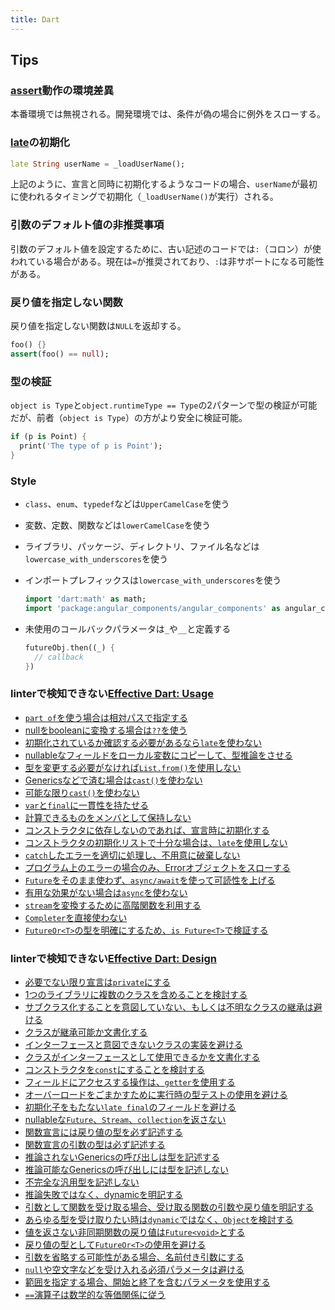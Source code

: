 ```yaml
---
title: Dart
---
```


## Tips

### [assert](https://dart.dev/guides/language/language-tour#assert)動作の環境差異

本番環境では無視される。開発環境では、条件が偽の場合に例外をスローする。

### [late](https://dart.dev/guides/language/language-tour#late-variables)の初期化

```dart
late String userName = _loadUserName();
```

上記のように、宣言と同時に初期化するようなコードの場合、`userName`が最初に使われるタイミングで初期化（`_loadUserName()`が実行）される。

### 引数のデフォルト値の非推奨事項

引数のデフォルト値を設定するために、古い記述のコードでは`:`（コロン）が使われている場合がある。現在は`=`が推奨されており、`:`は非サポートになる可能性がある。

### 戻り値を指定しない関数

戻り値を指定しない関数は`NULL`を返却する。

```dart
foo() {}
assert(foo() == null);
```

### 型の検証

`object is Type`と`object.runtimeType == Type`の2パターンで型の検証が可能だが、前者（`object is Type`）の方がより安全に検証可能。

```dart
if (p is Point) {
  print('The type of p is Point');
}
```

### Style

- `class`、`enum`、`typedef`などは`UpperCamelCase`を使う
- 変数、定数、関数などは`lowerCamelCase`を使う
- ライブラリ、パッケージ、ディレクトリ、ファイル名などは`lowercase_with_underscores`を使う
- インポートプレフィックスは`lowercase_with_underscores`を使う

  ```dart
  import 'dart:math' as math;
  import 'package:angular_components/angular_components' as angular_components;
  ```

- 未使用のコールバックパラメータは`_`や`__`と定義する

  ```dart
  futureObj.then((_) {
    // callback
  })
  ```

### linterで検知できない[Effective Dart: Usage](https://dart.dev/guides/language/effective-dart/usage)

- [`part of`を使う場合は相対パスで指定する](https://dart.dev/guides/language/effective-dart/usage#do-use-strings-in-part-of-directives)
- [nullをbooleanに変換する場合は`??`を使う](https://dart.dev/guides/language/effective-dart/usage#prefer-using--to-convert-null-to-a-boolean-value)
- [初期化されているか確認する必要があるなら`late`を使わない](https://dart.dev/guides/language/effective-dart/usage#avoid-late-variables-if-you-need-to-check-whether-they-are-initialized)
- [nullableなフィールドをローカル変数にコピーして、型推論をさせる](https://dart.dev/guides/language/effective-dart/usage#avoid-late-variables-if-you-need-to-check-whether-they-are-initialized)
- [型を変更する必要がなければ`List.from()`を使用しない](https://dart.dev/guides/language/effective-dart/usage#dont-use-listfrom-unless-you-intend-to-change-the-type-of-the-result)
- [Genericsなどで済む場合は`cast()`を使わない](https://dart.dev/guides/language/effective-dart/usage#dont-use-cast-when-a-nearby-operation-will-do)
- [可能な限り`cast()`を使わない](https://dart.dev/guides/language/effective-dart/usage#avoid-using-cast)
- [`var`と`final`に一貫性を持たせる](https://dart.dev/guides/language/effective-dart/usage#do-follow-a-consistent-rule-for-var-and-final-on-local-variables)
- [計算できるものをメンバとして保持しない](https://dart.dev/guides/language/effective-dart/usage#avoid-storing-what-you-can-calculate)
- [コンストラクタに依存しないのであれば、宣言時に初期化する](https://dart.dev/guides/language/effective-dart/usage#do-initialize-fields-at-their-declaration-when-possible)
- [コンストラクタの初期化リストで十分な場合は、`late`を使用しない](https://dart.dev/guides/language/effective-dart/usage#dont-use-late-when-a-constructor-initializer-list-will-do)
- [`catch`したエラーを適切に処理し、不用意に破棄しない](https://dart.dev/guides/language/effective-dart/usage#dont-discard-errors-from-catches-without-on-clauses)
- [プログラム上のエラーの場合のみ、Errorオブジェクトをスローする](https://dart.dev/guides/language/effective-dart/usage#do-throw-objects-that-implement-error-only-for-programmatic-errors)
- [`Future`をそのまま使わず、`async/await`を使って可読性を上げる](https://dart.dev/guides/language/effective-dart/usage#prefer-asyncawait-over-using-raw-futures)
- [有用な効果がない場合は`async`を使わない](https://dart.dev/guides/language/effective-dart/usage#prefer-asyncawait-over-using-raw-futures)
- [`stream`を変換するために高階関数を利用する](https://dart.dev/guides/language/effective-dart/usage#consider-using-higher-order-methods-to-transform-a-stream)
- [`Completer`を直接使わない](https://dart.dev/guides/language/effective-dart/usage#avoid-using-completer-directly)
- [`FutureOr<T>`の型を明確にするため、`is Future<T>`で検証する](https://dart.dev/guides/language/effective-dart/usage#do-test-for-futuret-when-disambiguating-a-futureort-whose-type-argument-could-be-object)

### linterで検知できない[Effective Dart: Design](https://dart.dev/guides/language/effective-dart/design)

- [必要でない限り宣言は`private`にする](https://dart.dev/guides/language/effective-dart/design#prefer-making-declarations-private)
- [1つのライブラリに複数のクラスを含めることを検討する](https://dart.dev/guides/language/effective-dart/design#consider-declaring-multiple-classes-in-the-same-library)
- [サブクラス化することを意図していない、もしくは不明なクラスの継承は避ける](https://dart.dev/guides/language/effective-dart/design#avoid-extending-a-class-that-isnt-intended-to-be-subclassed)
- [クラスが継承可能か文書化する](https://dart.dev/guides/language/effective-dart/design#do-document-if-your-class-supports-being-extended)
- [インターフェースと意図できないクラスの実装を避ける](https://dart.dev/guides/language/effective-dart/design#avoid-implementing-a-class-that-isnt-intended-to-be-an-interface)
- [クラスがインターフェースとして使用できるかを文書化する](https://dart.dev/guides/language/effective-dart/design#do-document-if-your-class-supports-being-used-as-an-interface)
- [コンストラクタを`const`にすることを検討する](https://dart.dev/guides/language/effective-dart/design#consider-making-your-constructor-const-if-the-class-supports-it)
- [フィールドにアクセスする操作は、`getter`を使用する](https://dart.dev/guides/language/effective-dart/design#do-use-getters-for-operations-that-conceptually-access-properties)
- [オーバーロードをごまかすために実行時の型テストの使用を避ける](https://dart.dev/guides/language/effective-dart/design#avoid-using-runtime-type-tests-to-fake-overloading)
- [初期化子をもたない`late final`のフィールドを避ける](https://dart.dev/guides/language/effective-dart/design#avoid-public-late-final-fields-without-initializers)
- [nullableな`Future`、`Stream`、`collection`を返さない](https://dart.dev/guides/language/effective-dart/design#avoid-returning-nullable-future-stream-and-collection-types)
- [関数宣言には戻り値の型を必ず記述する](https://dart.dev/guides/language/effective-dart/design#do-annotate-return-types-on-function-declarations)
- [関数宣言の引数の型は必ず記述する](https://dart.dev/guides/language/effective-dart/design#do-annotate-parameter-types-on-function-declarations)
- [推論されないGenericsの呼び出しは型を記述する](https://dart.dev/guides/language/effective-dart/design#do-write-type-arguments-on-generic-invocations-that-arent-inferred)
- [推論可能なGenericsの呼び出しには型を記述しない](https://dart.dev/guides/language/effective-dart/design#dont-write-type-arguments-on-generic-invocations-that-are-inferred)
- [不完全な汎用型を記述しない](https://dart.dev/guides/language/effective-dart/design#avoid-writing-incomplete-generic-types)
- [推論失敗ではなく、dynamicを明記する](https://dart.dev/guides/language/effective-dart/design#do-annotate-with-dynamic-instead-of-letting-inference-fail)
- [引数として関数を受け取る場合、受け取る関数の引数や戻り値を明記する](https://dart.dev/guides/language/effective-dart/design#prefer-signatures-in-function-type-annotations)
- [あらゆる型を受け取りたい時は`dynamic`ではなく、`Object`を検討する](https://dart.dev/guides/language/effective-dart/design#avoid-using-dynamic-unless-you-want-to-disable-static-checking)
- [値を返さない非同期関数の戻り値は`Future<void>`とする](https://dart.dev/guides/language/effective-dart/design#do-use-futurevoid-as-the-return-type-of-asynchronous-members-that-do-not-produce-values)
- [戻り値の型として`FutureOr<T>`の使用を避ける](https://dart.dev/guides/language/effective-dart/design#avoid-using-futureort-as-a-return-type)
- [引数を省略する可能性がある場合、名前付き引数にする](https://dart.dev/guides/language/effective-dart/design#avoid-optional-positional-parameters-if-the-user-may-want-to-omit-earlier-parameters)
- [`null`や空文字などを受け入れる必須パラメータは避ける](https://dart.dev/guides/language/effective-dart/design#avoid-mandatory-parameters-that-accept-a-special-no-argument-value)
- [範囲を指定する場合、開始と終了を含むパラメータを使用する](https://dart.dev/guides/language/effective-dart/design#do-use-inclusive-start-and-exclusive-end-parameters-to-accept-a-range)
- [`==`演算子は数学的な等価関係に従う](https://dart.dev/guides/language/effective-dart/design#do-make-your--operator-obey-the-mathematical-rules-of-equality)
